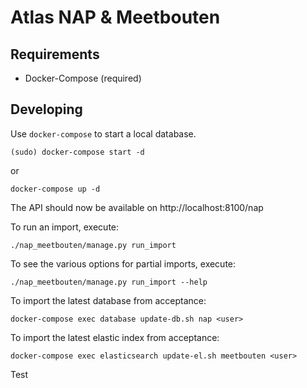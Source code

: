 Atlas NAP & Meetbouten
======================


Requirements
------------

* Docker-Compose (required)


Developing
----------

Use `docker-compose` to start a local database.

	(sudo) docker-compose start -d

or

	docker-compose up -d

The API should now be available on http://localhost:8100/nap

To run an import, execute:

	./nap_meetbouten/manage.py run_import


To see the various options for partial imports, execute:

	./nap_meetbouten/manage.py run_import --help


To import the latest database from acceptance:

	docker-compose exec database update-db.sh nap <user>
	
To import the latest elastic index from acceptance:

	docker-compose exec elasticsearch update-el.sh meetbouten <user>
	
Test
